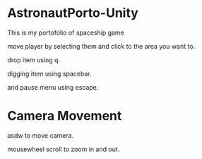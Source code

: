 # AstronautPorto-Unity

This is my portofolio of spaceship game

move player by selecting them and click to the area you want to.

drop item using q.

digging item using spacebar.

and pause menu using escape.

# Camera Movement

asdw to move camera.

mousewheel scroll to zoom in and out.
